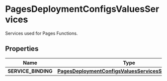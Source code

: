 

# PagesDeploymentConfigsValuesServices

Services used for Pages Functions.

## Properties

| Name | Type | Description | Notes |
|------------ | ------------- | ------------- | -------------|
|**SERVICE_BINDING** | [**PagesDeploymentConfigsValuesServicesSERVICEBINDING**](PagesDeploymentConfigsValuesServicesSERVICEBINDING.md) |  |  [optional] |



